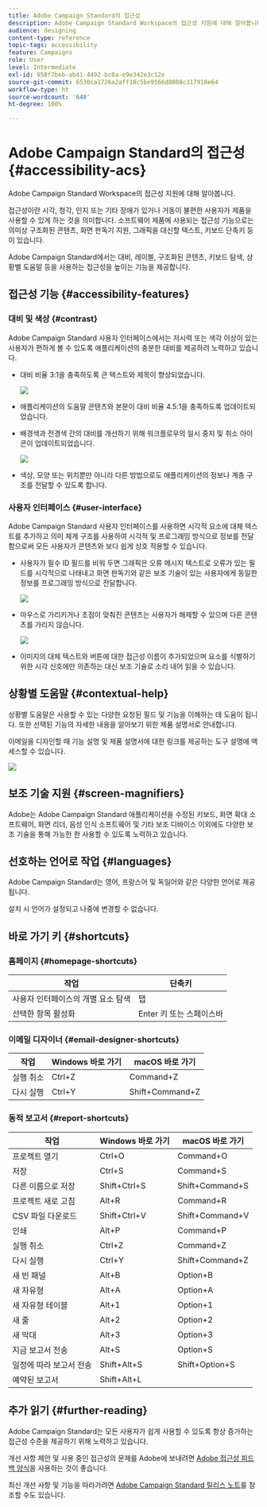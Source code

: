 ```yaml
---
title: Adobe Campaign Standard의 접근성
description: Adobe Campaign Standard Workspace의 접근성 지원에 대해 알아봅니다.
audience: designing
content-type: reference
topic-tags: accessibility
feature: Campaigns
role: User
level: Intermediate
exl-id: 958f7beb-ab41-4492-bc0a-e9e342e3c12e
source-git-commit: 6530ca1726a2aff18c5be9566d8008c317918e64
workflow-type: ht
source-wordcount: '648'
ht-degree: 100%

---
```


# Adobe Campaign Standard의 접근성 {#accessibility-acs}

Adobe Campaign Standard Workspace의 접근성 지원에 대해 알아봅니다.

접근성이란 시각, 청각, 인지 또는 기타 장애가 있거나 거동이 불편한 사용자가 제품을 사용할 수 있게 하는 것을 의미합니다. 소프트웨어 제품에 사용되는 접근성 기능으로는 의미상 구조화된 콘텐츠, 화면 판독기 지원, 그래픽을 대신할 텍스트, 키보드 단축키 등이 있습니다.

Adobe Campaign Standard에서는 대비, 레이블, 구조화된 콘텐츠, 키보드 탐색, 상황별 도움말 등을 사용하는 접근성을 높이는 기능을 제공합니다.

## 접근성 기능 {#accessibility-features}

### 대비 및 색상 {#contrast}

Adobe Campaign Standard 사용자 인터페이스에서는 저시력 또는 색각 이상이 있는 사용자가 편하게 볼 수 있도록 애플리케이션의 충분한 대비를 제공하려 노력하고 있습니다.

* 대비 비율 3:1을 충족하도록 큰 텍스트와 제목이 향상되었습니다.

   ![](assets/accessibility_2.png)

* 애플리케이션의 도움말 콘텐츠와 본문이 대비 비율 4.5:1을 충족하도록 업데이트되었습니다.

* 배경색과 전경색 간의 대비를 개선하기 위해 워크플로우의 일시 중지 및 취소 아이콘이 업데이트되었습니다.

   ![](assets/accessibility_1.png)

* 색상, 모양 또는 위치뿐만 아니라 다른 방법으로도 애플리케이션의 정보나 계층 구조를 전달할 수 있도록 합니다.

### 사용자 인터페이스 {#user-interface}

Adobe Campaign Standard 사용자 인터페이스를 사용하면 시각적 요소에 대체 텍스트를 추가하고 의미 체계 구조를 사용하여 시각적 및 프로그래밍 방식으로 정보를 전달함으로써 모든 사용자가 콘텐츠와 보다 쉽게 상호 작용할 수 있습니다.

* 사용자가 필수 ID 필드를 비워 두면 그래픽은 오류 메시지 텍스트로 오류가 있는 필드를 시각적으로 나태내고 화면 판독기와 같은 보조 기술이 있는 사용자에게 동일한 정보를 프로그래밍 방식으로 전달합니다.

   ![](assets/accessibility_3.png)

* 마우스로 가리키거나 초점이 맞춰진 콘텐츠는 사용자가 해제할 수 있으며 다른 콘텐츠를 가리지 않습니다.

   ![](assets/accessibility_4.png)

* 이미지의 대체 텍스트와 버튼에 대한 접근성 이름이 추가되었으며 요소를 식별하기 위한 시각 신호에만 의존하는 대신 보조 기술로 소리 내어 읽을 수 있습니다.

<!--
### Create responsive resize for multiple devices {#resize-devices}

When designing for multiple devices and platforms, it's important to create a seamless experience for screen sizes across mobile and desktop resolutions.

Adobe Campaign Standard allows you to design and test emails and push notifications on different devices such as: iPhone, Android devices, iPad, Android tablet and desktop.

![](assets/accessibility_6.png)
-->

## 상황별 도움말 {#contextual-help}

상황별 도움말은 사용할 수 있는 다양한 요청된 필드 및 기능을 이해하는 데 도움이 됩니다. 또한 선택된 기능의 자세한 내용을 알아보기 위한 제품 설명서로 안내합니다.

이메일을 디자인할 때 기능 설명 및 제품 설명서에 대한 링크를 제공하는 도구 설명에 액세스할 수 있습니다.

![](assets/accessibility_7.png)

## 보조 기술 지원 {#screen-magnifiers}

Adobe는 Adobe Campaign Standard 애플리케이션을 수정된 키보드, 화면 확대 소프트웨어, 화면 리더, 음성 인식 소프트웨어 및 기타 보조 디바이스 이외에도 다양한 보조 기술을 통해 가능한 한 사용할 수 있도록 노력하고 있습니다.

## 선호하는 언어로 작업 {#languages}

Adobe Campaign Standard는 영어, 프랑스어 및 독일어와 같은 다양한 언어로 제공됩니다.

설치 시 언어가 설정되고 나중에 변경할 수 없습니다.

## 바로 가기 키 {#shortcuts}

### 홈페이지 {#homepage-shortcuts}

| 작업 | 단축키 |
| --- | --- |
| 사용자 인터페이스의 개별 요소 탐색 | 탭 |
| 선택한 항목 활성화 | Enter 키 또는 스페이스바 |

### 이메일 디자이너 {#email-designer-shortcuts}

| 작업 | Windows 바로 가기 | macOS 바로 가기 |
| --- | --- | --- |
| 실행 취소 | Ctrl+Z | Command+Z |
| 다시 실행 | Ctrl+Y | Shift+Command+Z |

### 동적 보고서 {#report-shortcuts}

| 작업 | Windows 바로 가기 | macOS 바로 가기 |
| --- | --- | --- |
| 프로젝트 열기 | Ctrl+O | Command+O |
| 저장 | Ctrl+S | Command+S |
| 다른 이름으로 저장 | Shift+Ctrl+S | Shift+Command+S |
| 프로젝트 새로 고침 | Alt+R | Command+R |
| CSV 파일 다운로드 | Shift+Ctrl+V | Shift+Command+V |
| 인쇄 | Alt+P | Command+P |
| 실행 취소 | Ctrl+Z | Command+Z |
| 다시 실행 | Ctrl+Y | Shift+Command+Z |
| 새 빈 패널 | Alt+B | Option+B |
| 새 자유형 | Alt+A | Option+A |
| 새 자유형 테이블 | Alt+1 | Option+1 |
| 새 줄 | Alt+2 | Option+2 |
| 새 막대 | Alt+3 | Option+3 |
| 지금 보고서 전송 | Alt+S | Option+S |
| 일정에 따라 보고서 전송 | Shift+Alt+S | Shift+Option+S |
| 예약된 보고서 | Shift+Alt+L | <!-- Should be 'Shift + Option + L ' but does not work on Mac --> |

## 추가 읽기 {#further-reading}

Adobe Campaign Standard는 모든 사용자가 쉽게 사용할 수 있도록 항상 증가하는 접근성 수준을 제공하기 위해 노력하고 있습니다.

개선 사항 제안 및 사용 중인 접근성의 문제를 Adobe에 보내려면 [Adobe 접근성 피드백 양식](https://www.adobe.com/accessibility/feedback.html)을 사용하는 것이 좋습니다.

최신 개선 사항 및 기능을 따라가려면 [Adobe Campaign Standard 릴리스 노트](https://experienceleague.adobe.com/docs/campaign-standard/using/release-notes/release-notes.html?lang=ko#release-notes)를 참조할 수도 있습니다.
